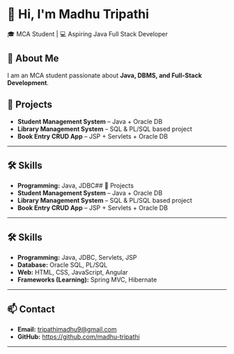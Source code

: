 # 👋 Hi, I'm Madhu Tripathi

🎓 MCA Student | 💻 Aspiring Java Full Stack Developer  

## 🚀 About Me
I am an MCA student passionate about **Java, DBMS, and Full-Stack Development**. 
## 📂 Projects
- **Student Management System** – Java + Oracle DB  
- **Library Management System** – SQL & PL/SQL based project  
- **Book Entry CRUD App** – JSP + Servlets + Oracle DB  

---

## 🛠️ Skills
- **Programming:** Java, JDBC## 📂 Projects
- **Student Management System** – Java + Oracle DB  
- **Library Management System** – SQL & PL/SQL based project  
- **Book Entry CRUD App** – JSP + Servlets + Oracle DB  

---

## 🛠️ Skills
- **Programming:** Java, JDBC, Servlets, JSP  
- **Database:** Oracle SQL, PL/SQL  
- **Web:** HTML, CSS, JavaScript, Angular  
- **Frameworks (Learning):** Spring MVC, Hibernate  

---


## 📫 Contact
- **Email:** tripathimadhu9@gmail.com   
- **GitHub:** https://github.com/madhu-tripathi  

---
